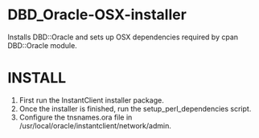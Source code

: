 DBD_Oracle-OSX-installer
========================

Installs DBD::Oracle and sets up OSX dependencies required by cpan DBD::Oracle module.

INSTALL
========================

1. First run the InstantClient installer package.
2. Once the installer is finished, run the setup_perl_dependencies script.
3. Configure the tnsnames.ora file in /usr/local/oracle/instantclient/network/admin.
